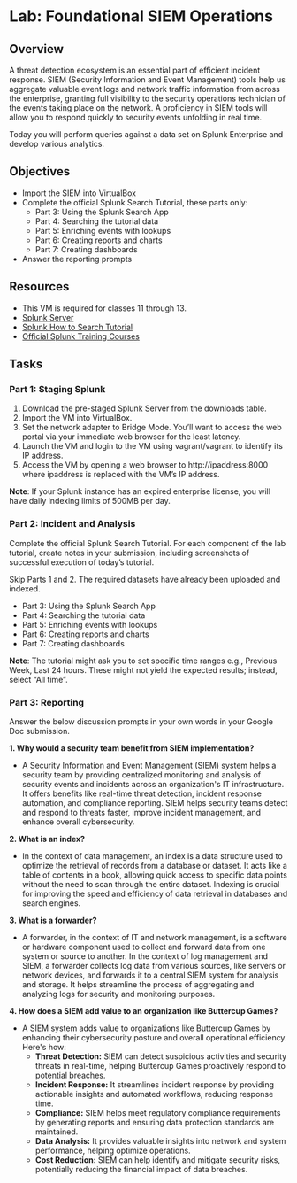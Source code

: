 # Lab: Foundational SIEM Operations

## Overview
A threat detection ecosystem is an essential part of efficient incident response. SIEM (Security Information and Event Management) tools help us aggregate valuable event logs and network traffic information from across the enterprise, granting full visibility to the security operations technician of the events taking place on the network. A proficiency in SIEM tools will allow you to respond quickly to security events unfolding in real time.

Today you will perform queries against a data set on Splunk Enterprise and develop various analytics.

## Objectives
- Import the SIEM into VirtualBox
- Complete the official Splunk Search Tutorial, these parts only:
  - Part 3: Using the Splunk Search App
  - Part 4: Searching the tutorial data
  - Part 5: Enriching events with lookups
  - Part 6: Creating reports and charts
  - Part 7: Creating dashboards
- Answer the reporting prompts

## Resources
- This VM is required for classes 11 through 13.
- [Splunk Server](https://codefellows.github.io/ops-401-cybersecurity-guide/curriculum/#downloads-table)
- [Splunk How to Search Tutorial](https://docs.splunk.com/Documentation/Splunk/8.1.0/SearchTutorial/WelcometotheSearchTutorial)
- [Official Splunk Training Courses](https://www.splunk.com/en_us/training/free-courses/overview.html)

## Tasks
### Part 1: Staging Splunk
1. Download the pre-staged Splunk Server from the downloads table.
2. Import the VM into VirtualBox.
3. Set the network adapter to Bridge Mode. You’ll want to access the web portal via your immediate web browser for the least latency.
4. Launch the VM and login to the VM using vagrant/vagrant to identify its IP address.
5. Access the VM by opening a web browser to http://ipaddress:8000 where ipaddress is replaced with the VM’s IP address.
   
**Note**: If your Splunk instance has an expired enterprise license, you will have daily indexing limits of 500MB per day.

### Part 2: Incident and Analysis
Complete the official Splunk Search Tutorial. For each component of the lab tutorial, create notes in your submission, including screenshots of successful execution of today’s tutorial.

Skip Parts 1 and 2. The required datasets have already been uploaded and indexed.
- Part 3: Using the Splunk Search App
- Part 4: Searching the tutorial data
- Part 5: Enriching events with lookups
- Part 6: Creating reports and charts
- Part 7: Creating dashboards

**Note**: The tutorial might ask you to set specific time ranges e.g., Previous Week, Last 24 hours. These might not yield the expected results; instead, select “All time”.

### Part 3: Reporting
Answer the below discussion prompts in your own words in your Google Doc submission.

**1. Why would a security team benefit from SIEM implementation?**
   - A Security Information and Event Management (SIEM) system helps a security team by providing centralized monitoring and analysis of security events and incidents across an organization's IT infrastructure. It offers benefits like real-time threat detection, incident response automation, and compliance reporting. SIEM helps security teams detect and respond to threats faster, improve incident management, and enhance overall cybersecurity.

**2. What is an index?**
   - In the context of data management, an index is a data structure used to optimize the retrieval of records from a database or dataset. It acts like a table of contents in a book, allowing quick access to specific data points without the need to scan through the entire dataset. Indexing is crucial for improving the speed and efficiency of data retrieval in databases and search engines.

**3. What is a forwarder?**
   - A forwarder, in the context of IT and network management, is a software or hardware component used to collect and forward data from one system or source to another. In the context of log management and SIEM, a forwarder collects log data from various sources, like servers or network devices, and forwards it to a central SIEM system for analysis and storage. It helps streamline the process of aggregating and analyzing logs for security and monitoring purposes.

**4. How does a SIEM add value to an organization like Buttercup Games?**
   - A SIEM system adds value to organizations like Buttercup Games by enhancing their cybersecurity posture and overall operational efficiency. Here's how:
     - **Threat Detection:** SIEM can detect suspicious activities and security threats in real-time, helping Buttercup Games proactively respond to potential breaches.
     - **Incident Response:** It streamlines incident response by providing actionable insights and automated workflows, reducing response time.
     - **Compliance:** SIEM helps meet regulatory compliance requirements by generating reports and ensuring data protection standards are maintained.
     - **Data Analysis:** It provides valuable insights into network and system performance, helping optimize operations.
     - **Cost Reduction:** SIEM can help identify and mitigate security risks, potentially reducing the financial impact of data breaches.


